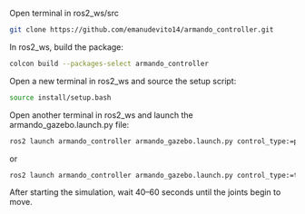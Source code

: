 Open terminal in ros2_ws/src
```bash
git clone https://github.com/emanudevito14/armando_controller.git
```

In ros2_ws, build the package:
```bash
colcon build --packages-select armando_controller
```
Open a new terminal in ros2_ws and source the setup script:
```bash
source install/setup.bash
```
Open another terminal in ros2_ws and launch the armando_gazebo.launch.py file:
```bash
ros2 launch armando_controller armando_gazebo.launch.py control_type:=position
```
or 
```bash
ros2 launch armando_controller armando_gazebo.launch.py control_type:=trajectory
```
After starting the simulation, wait 40–60 seconds until the joints begin to move.
